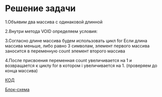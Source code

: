 # Решение задачи

1.Объявим два массива с одинаковой длинной

2.Внутри метода VOID определяем условия:

3.Согласно длине массива будем использовать цикл for
Если длина массива меньше, либо равно 3 символам,
элемент первого массива заносится в переменную count элемент второго массива

4.После присвоения переменная count увеличивается на 1 и возвращается к циклу for в котором i увеличивается на 1.
(проверяем до конца массива)

[КОД](HomeWorkFinal/Program.cs)

[Блок-схема](HomeWorkFinal/diagram.drawio.png)